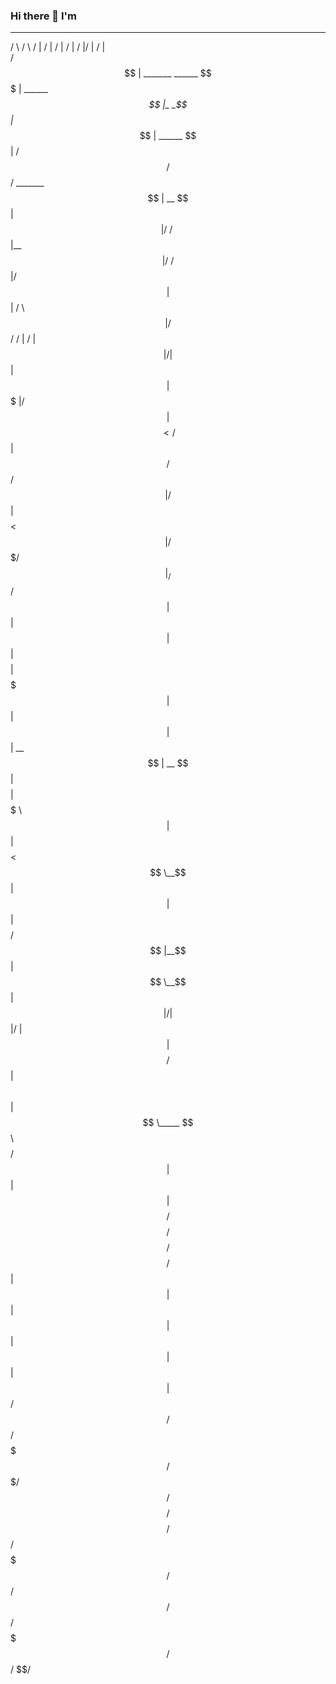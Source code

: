 ### Hi there 👋 I'm  
  

  ______                       _______               __      __      __            __    __  __            __       
 /      \                     /       \             /  |    /  |    /  |          /  |  /  |/  |          /  |      
/$$$$$$  | _______    ______  $$$$$$$  |  ______   _$$ |_  _$$ |_   $$ |  ______  $$ | /$$/ $$/   _______ $$ |   __ 
$$ |  $$ |/       \  /      \ $$ |__$$ | /      \ / $$   |/ $$   |  $$ | /      \ $$ |/$$/  /  | /       |$$ |  /  |
$$ |  $$ |$$$$$$$  |/$$$$$$  |$$    $$< /$$$$$$  |$$$$$$/ $$$$$$/   $$ |/$$$$$$  |$$  $$<   $$ |/$$$$$$$/ $$ |_/$$/ 
$$ |  $$ |$$ |  $$ |$$    $$ |$$$$$$$  |$$ |  $$ |  $$ | __ $$ | __ $$ |$$    $$ |$$$$$  \  $$ |$$ |      $$   $$<  
$$ \__$$ |$$ |  $$ |$$$$$$$$/ $$ |__$$ |$$ \__$$ |  $$ |/  |$$ |/  |$$ |$$$$$$$$/ $$ |$$  \ $$ |$$ \_____ $$$$$$  \ 
$$    $$/ $$ |  $$ |$$       |$$    $$/ $$    $$/   $$  $$/ $$  $$/ $$ |$$       |$$ | $$  |$$ |$$       |$$ | $$  |
 $$$$$$/  $$/   $$/  $$$$$$$/ $$$$$$$/   $$$$$$/     $$$$/   $$$$/  $$/  $$$$$$$/ $$/   $$/ $$/  $$$$$$$/ $$/   $$/ 
                                                                                                                    
                                                                                                                    
                                                                                                                    

<!--
**onebottlekick/onebottlekick** is a ✨ _special_ ✨ repository because its `README.md` (this file) appears on your GitHub profile.

Here are some ideas to get you started:

- 🔭 I’m currently working on ...
- 🌱 I’m currently learning ...
- 👯 I’m looking to collaborate on ...
- 🤔 I’m looking for help with ...
- 💬 Ask me about ...
- 📫 How to reach me: ...
- 😄 Pronouns: ...
- ⚡ Fun fact: ...
-->
